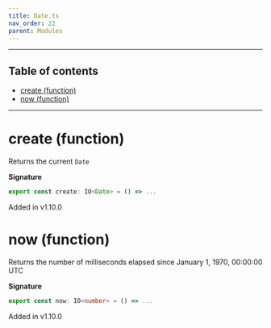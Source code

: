 ```yaml
---
title: Date.ts
nav_order: 22
parent: Modules
---
```


---

<h2 class="text-delta">Table of contents</h2>

- [create (function)](#create-function)
- [now (function)](#now-function)

---

# create (function)

Returns the current `Date`

**Signature**

```ts
export const create: IO<Date> = () => ...
```

Added in v1.10.0

# now (function)

Returns the number of milliseconds elapsed since January 1, 1970, 00:00:00 UTC

**Signature**

```ts
export const now: IO<number> = () => ...
```

Added in v1.10.0
